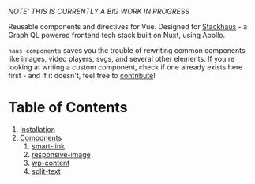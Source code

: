 _NOTE: THIS IS CURRENTLY A BIG WORK IN PROGRESS_

Reusable components and directives for Vue. Designed for [Stackhaus](https://github.com/funkhaus/stackhaus) - a Graph QL powered frontend tech stack built on Nuxt, using Apollo.

`haus-components` saves you the trouble of rewriting common components like images, video players, svgs, and several other elements. If you're looking at writing a custom component, check if one already exists here first - and if it doesn't, feel free to [contribute](#contributing)!

# Table of Contents

1.  [Installation](#installation)
1.  [Components](#components)
    1.  [smart-link](#smart-link)
    1.  [responsive-image](#responsive-image)
    1.  [wp-content](#wp-content)
    1.  [split-text](#wp-content)
